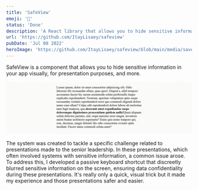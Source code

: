 ```yaml
---
title: 'SafeView'
emoji: '🫥'
status: 'Done'
description: 'A React library that allows you to hide sensitive information in your app visually, for presentation purposes, and more.'
url: 'https://github.com/ItayLisaey/safeview'
pubDate: 'Jul 08 2022'
heroImage: 'https://github.com/ItayLisaey/safeview/blob/main/media/saveview-repo-cover.png?raw=true'
---
```


SafeView is a component that allows you to hide sensitive information in your app visually, for presentation purposes, and more.

![example gif](https://github.com/ItayLisaey/safeview/blob/main/media/safeview-example.gif?raw=true)

The system was created to tackle a specific challenge related to presentations made to the senior leadership. In these presentations, which often involved systems with sensitive information, a common issue arose. To address this, I developed a passive keyboard shortcut that discreetly blurred sensitive information on the screen, ensuring data confidentiality during these presentations.
It's really only a quick, visual trick but it made my experience and those presentations safer and easier.
